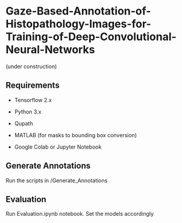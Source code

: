 # Gaze-Based-Annotation-of-Histopathology-Images-for-Training-of-Deep-Convolutional-Neural-Networks
(under construction)

## Requirements
- Tensorflow 2.x

- Python 3.x

- Qupath

- MATLAB (for masks to bounding box conversion)

- Google Colab or Jupyter Notebook

## Generate Annotations 
Run the scripts in /Generate_Annotations

## Evaluation
Run Evaluation.ipynb notebook. Set the models accordingly
